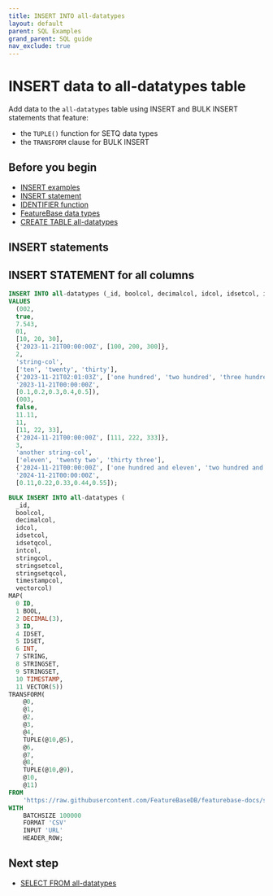 ```yaml
---
title: INSERT INTO all-datatypes
layout: default
parent: SQL Examples
grand_parent: SQL guide
nav_exclude: true
---
```


# INSERT data to all-datatypes table

Add data to the `all-datatypes` table using INSERT and BULK INSERT statements that feature:
* the `TUPLE()` function for SETQ data types
* the `TRANSFORM` clause for BULK INSERT

## Before you begin
* [INSERT examples](/docs/sql-guide/examples/sql-eg-home/#insert-examples)
* [INSERT statement](/docs/sql-guide/statements/statement-insert)
* [IDENTIFIER function](/docs/sql-guide/functions/function-identifier)
* [FeatureBase data types](/docs/sql-guide/data-types/data-types-home)
* [CREATE TABLE all-datatypes](/docs/sql-guide/examples/sql-eg-table/sql-eg-table-create-all-datatypes)

<!-- commented out because it applies to the BULK INSERT statement that doesn't work
* [TUPLE() function](/docs/sql-guide/functions/function-tuple)
* [CSV data source](/assets/sql-eg/insert-bulk-all-cols.csv){:target="_blank"}
## CSV data source

{: .note}
This data source also available at `https://docs.featurebase.com/assets/sql-eg/sql-eg-all-datatypes.csv`

```csv
id,boolcol,decimalcol,idcol,idsetcol,idsetcolq,intcol,stringcol,stringsetcol,stringscetcolq,timestampcol,vectorcol
004,true,1.23,123,123;234;345,456;567;678;789,1,first row, this;is;the;first;row, also;the;first;row,2023-11-22T04:46:59, 8.90
```
-->

## INSERT statements

<!--NOTE: Numbering in below and the /assets/sql-eg/insert-bulk-all-cols.csv data source need to be kept in sync otherwise SELECT queries that follow will have different results-->

<!-- IDENTIFIER CURRENTLY BROKEN -- see FB-2461

## INSERT STATEMENT using IDENTIFIER function

This INSERT statement:
* uses the IDENTIFIER() function to automatically add an identifier to the `_id` column for this row
* inserts a single character which will be queried in a SELECT...ASCII function query
* adds a single string value into the STRINGSET data type column

```sql
INSERT INTO all-datatypes (_id, stringcol, stringsetcol)
VALUES (IDENTIFIER('all-datatypes'), '*', ['string val for ASCII function']);
```
-->

## INSERT STATEMENT for all columns

```sql
INSERT INTO all-datatypes (_id, boolcol, decimalcol, idcol, idsetcol, idsetqcol, intcol, stringcol, stringsetcol, stringsetqcol, timestampcol, vectorcol)
VALUES
  (002,
  true,
  7.543,
  01,
  [10, 20, 30],
  {'2023-11-21T00:00:00Z', [100, 200, 300]},
  2,
  'string-col',
  ['ten', 'twenty', 'thirty'],
  {'2023-11-21T02:01:03Z', ['one hundred', 'two hundred', 'three hundred']},
  '2023-11-21T00:00:00Z',
  [0.1,0.2,0.3,0.4,0.5]),
  (003,
  false,
  11.11,
  11,
  [11, 22, 33],
  {'2024-11-21T00:00:00Z', [111, 222, 333]},
  3,
  'another string-col',
  ['eleven', 'twenty two', 'thirty three'],
  {'2024-11-21T00:00:00Z', ['one hundred and eleven', 'two hundred and twenty two', 'three hundred and thirty three']},
  '2024-11-21T00:00:00Z',
  [0.11,0.22,0.33,0.44,0.55]);
```


<!-- Commented out because SQL fails with errors because of VECTOR FB-
## BULK INSERT to all-datatypes from CSV

A SETQ column requires:
* one TIMESTAMP as an identifier,
* for an array of one or more values

A BULK INSERT statement requires the following to successfully INSERT values to SETQ data types:
* MAP clause numeric identifier for:
  * SETQ data type uses SET to correspond with the array of values in the data source (e.g., IDSET instead of IDSETQ)
  * TIMESTAMP
* TRANSFORM clause that combines above MAP values: `TUPLE(@<timestamp-map-id>,@<setq-map-identifier>)`

The `WITH` clause includes `WITH HEADER ROW` to ignore the first row in the CSV data source

<!-- need to check vector mapping here because this throws errors!-->
```sql
BULK INSERT INTO all-datatypes (
  _id,
  boolcol,
  decimalcol,
  idcol,
  idsetcol,
  idsetqcol,
  intcol,
  stringcol,
  stringsetcol,
  stringsetqcol,
  timestampcol,
  vectorcol)
MAP(
  0 ID,
  1 BOOL,
  2 DECIMAL(3),
  3 ID,
  4 IDSET,
  5 IDSET,
  6 INT,
  7 STRING,
  8 STRINGSET,
  9 STRINGSET,
  10 TIMESTAMP,
  11 VECTOR(5))
TRANSFORM(
    @0,
    @1,
    @2,
    @3,
    @4,
    TUPLE(@10,@5),
    @6,
    @7,
    @8,
    TUPLE(@10,@9),
    @10,
    @11)
FROM
    'https://raw.githubusercontent.com/FeatureBaseDB/featurebase-docs/sql-example-consolidate/assets/sql-eg/insert-bulk-all-datatypes-no-vector.csv'
WITH
    BATCHSIZE 100000
    FORMAT 'CSV'
    INPUT 'URL'
    HEADER_ROW;
```

## Next step

* [SELECT FROM all-datatypes](/docs/sql-guide/examples/sql-eg-select/sql-eg-select-from-all-datatypes)
